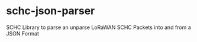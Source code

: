 # schc-json-parser
SCHC Library to parse an unparse LoRaWAN SCHC Packets into and from a JSON Format
